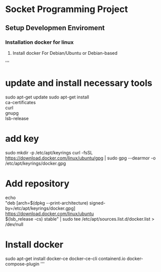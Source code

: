 # Socket Programming Project
## Setup Developmen Enviroment
### Installation docker for linux
1. Install docker For Debian/Ubuntu or Debian-based

'''
# update and install necessary tools
sudo apt-get update
sudo apt-get install \
    ca-certificates \
    curl \
    gnupg \
    lsb-release

# add key
sudo mkdir -p /etc/apt/keyrings
curl -fsSL https://download.docker.com/linux/ubuntu/gpg | sudo gpg --dearmor -o /etc/apt/keyrings/docker.gpg

# Add repository
echo \
  "deb [arch=$(dpkg --print-architecture) signed-by=/etc/apt/keyrings/docker.gpg] https://download.docker.com/linux/ubuntu \
  $(lsb_release -cs) stable" | sudo tee /etc/apt/sources.list.d/docker.list > /dev/null

# Install docker
sudo apt-get install docker-ce docker-ce-cli containerd.io docker-compose-plugin
'''
